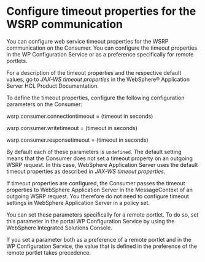 # Configure timeout properties for the WSRP communication

You can configure web service timeout properties for the WSRP communication on the Consumer. You can configure the timeout properties in the WP Configuration Service or as a preference specifically for remote portlets.

For a description of the timeout properties and the respective default values, go to *JAX-WS timeout properties* in the WebSphere® Application Server HCL Product Documentation.

To define the timeout properties, configure the following configuration parameters on the Consumer:

wsrp.consumer.connectiontimeout = (timeout in seconds)

wsrp.consumer.writetimeout = (timeout in seconds)

wsrp.consumer.responsetimeout = (timeout in seconds)

By default each of these parameters is `undefined`. The default setting means that the Consumer does not set a timeout property on an outgoing WSRP request. In this case, WebSphere Application Server uses the default timeout properties as described in *JAX-WS timeout properties.*

If timeout properties are configured, the Consumer passes the timeout properties to WebSphere Application Server in the MessageContext of an outgoing WSRP request. You therefore do not need to configure timeout settings in WebSphere Application Server in a policy set.

You can set these parameters specifically for a remote portlet. To do so, set this parameter in the portal WP Configuration Service by using the WebSphere Integrated Solutions Console.

If you set a parameter both as a preference of a remote portlet and in the WP Configuration Service, the value that is defined in the preference of the remote portlet takes precedence.


